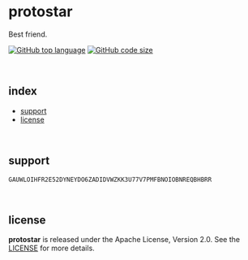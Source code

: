 # protostar

Best friend.

[![GitHub top language](https://img.shields.io/github/languages/top/stellar-fox/protostar.svg)](https://github.com/stellar-fox/protostar)
[![GitHub code size](https://img.shields.io/github/languages/code-size/stellar-fox/protostar.svg)](https://github.com/stellar-fox/protostar)

<br />




## index

* [support](#support)
* [license](#license)

<br />




## support

```
GAUWLOIHFR2E52DYNEYDO6ZADIDVWZKK3U77V7PMFBNOIOBNREQBHBRR
```

<br />




## license

**protostar** is released under the Apache License, Version 2.0. See the
[LICENSE](https://github.com/stellar-fox/protostar/blob/master/LICENSE)
for more details.
